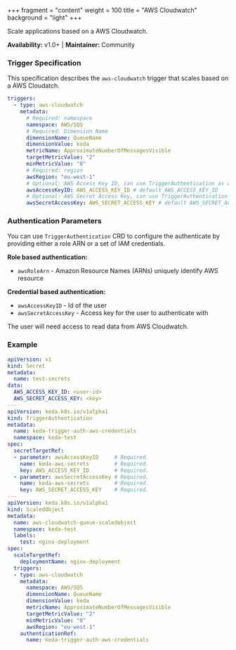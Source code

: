 +++
fragment = "content"
weight = 100
title = "AWS Cloudwatch"
background = "light"
+++

Scale applications based on a AWS Cloudwatch.

**Availability:** v1.0+ | **Maintainer:** Community

<!--more-->

### Trigger Specification

This specification describes the `aws-cloudwatch` trigger that scales based on a AWS Cloudatch.

```yaml
triggers:
  - type: aws-cloudwatch
    metadata:
      # Required: namespace
      namespace: AWS/SQS
      # Required: Dimension Name
      dimensionName: QueueName
      dimensionValue: keda
      metricName: ApproximateNumberOfMessagesVisible
      targetMetricValue: "2"
      minMetricValue: "0"
      # Required: region
      awsRegion: "eu-west-1"
      # Optional: AWS Access Key ID, can use TriggerAuthentication as well
      awsAccessKeyID: AWS_ACCESS_KEY_ID # default AWS_ACCESS_KEY_ID
      # Optional: AWS Secret Access Key, can use TriggerAuthentication as well
      awsSecretAccessKey: AWS_SECRET_ACCESS_KEY # default AWS_SECRET_ACCESS_KEY
```

### Authentication Parameters

You can use `TriggerAuthentication` CRD to configure the authenticate by providing either a role ARN or a set of IAM credentials.

**Role based authentication:**

- `awsRoleArn` - Amazon Resource Names (ARNs) uniquely identify AWS resource

**Credential based authentication:**

- `awsAccessKeyID` - Id of the user
- `awsSecretAccessKey` - Access key for the user to authenticate with

The user will need access to read data from AWS Cloudwatch.

### Example

```yaml
apiVersion: v1
kind: Secret
metadata:
  name: test-secrets
data:
  AWS_ACCESS_KEY_ID: <user-id>
  AWS_SECRET_ACCESS_KEY: <key>
--- 
apiVersion: keda.k8s.io/v1alpha1
kind: TriggerAuthentication
metadata:
  name: keda-trigger-auth-aws-credentials
  namespace: keda-test
spec:
  secretTargetRef:
  - parameter: awsAccessKeyID     # Required.
    name: keda-aws-secrets        # Required.
    key: AWS_ACCESS_KEY_ID        # Required.
  - parameter: awsSecretAccessKey # Required.
    name: keda-aws-secrets        # Required.
    key: AWS_SECRET_ACCESS_KEY    # Required.
---
apiVersion: keda.k8s.io/v1alpha1
kind: ScaledObject
metadata:
  name: aws-cloudwatch-queue-scaledobject
  namespace: keda-test
  labels:
    test: nginx-deployment
spec:
  scaleTargetRef:
    deploymentName: nginx-deployment
  triggers:
  - type: aws-cloudwatch
    metadata:
      namespace: AWS/SQS
      dimensionName: QueueName
      dimensionValue: keda
      metricName: ApproximateNumberOfMessagesVisible
      targetMetricValue: "2"
      minMetricValue: "0"
      awsRegion: "eu-west-1"
    authenticationRef:
      name: keda-trigger-auth-aws-credentials
```